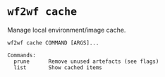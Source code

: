 # `wf2wf cache`

Manage local environment/image cache.

```console
wf2wf cache COMMAND [ARGS]...

Commands:
  prune      Remove unused artefacts (see flags)
  list       Show cached items
```
